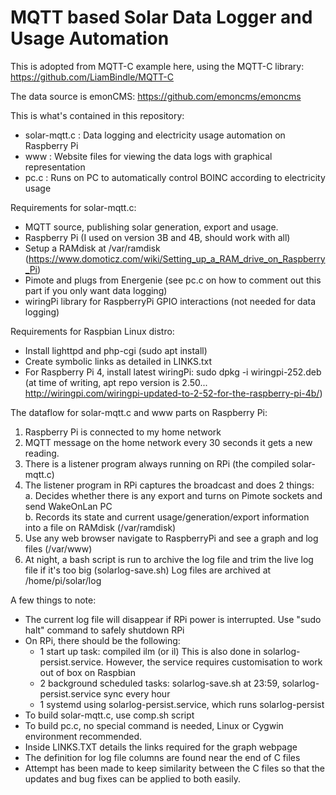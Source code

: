# MQTT based Solar Data Logger and Usage Automation 

This is adopted from MQTT-C example here, using the MQTT-C library: 
https://github.com/LiamBindle/MQTT-C

The data source is emonCMS: https://github.com/emoncms/emoncms

This is what's contained in this repository: 
- solar-mqtt.c : Data logging and electricity usage automation on Raspberry Pi 
- www : Website files for viewing the data logs with graphical representation 
- pc.c : Runs on PC to automatically control BOINC according to electricity usage 


Requirements for solar-mqtt.c: 

- MQTT source, publishing solar generation, export and usage. 
- Raspberry Pi (I used on version 3B and 4B, should work with all) 
- Setup a RAMdisk at /var/ramdisk (https://www.domoticz.com/wiki/Setting_up_a_RAM_drive_on_Raspberry_Pi) 
- Pimote and plugs from Energenie (see pc.c on how to comment out this part if you only want data logging) 
- wiringPi library for RaspberryPi GPIO interactions (not needed for data logging) 

Requirements for Raspbian Linux distro: 

- Install lighttpd and php-cgi (sudo apt install)
- Create symbolic links as detailed in LINKS.txt 
- For Raspberry Pi 4, install latest wiringPi: sudo dpkg -i wiringpi-252.deb 
(at time of writing, apt repo version is 2.50... http://wiringpi.com/wiringpi-updated-to-2-52-for-the-raspberry-pi-4b/)

The dataflow for solar-mqtt.c and www parts on Raspberry Pi: 

1. Raspberry Pi is connected to my home network 
2. MQTT message on the home network every 30 seconds it gets a new reading. 
3. There is a listener program always running on RPi (the compiled solar-mqtt.c) 
4. The listener program in RPi captures the broadcast and does 2 things:  
  a. Decides whether there is any export and turns on Pimote sockets and send WakeOnLan PC   
  b. Records its state and current usage/generation/export information into a file on RAMdisk (/var/ramdisk) 
5. Use any web browser navigate to RaspberryPi and see a graph and log files  (/var/www) 
6. At night, a bash script is run to archive the log file and trim the live log file if it's too big (solarlog-save.sh)
    Log files are archived at /home/pi/solar/log 

A few things to note: 

- The current log file will disappear if RPi power is interrupted. Use "sudo halt" command to safely shutdown RPi 
- On RPi, there should be the following:
  - 1 start up task: compiled ilm (or il)  This is also done in solarlog-persist.service. However, the service requires customisation to work out of box on Raspbian
  - 2 background scheduled tasks: solarlog-save.sh at 23:59, solarlog-persist.service sync every hour 
  - 1 systemd using solarlog-persist.service, which runs solarlog-persist 
- To build solar-mqtt.c, use comp.sh script 
- To build pc.c, no special command is needed, Linux or Cygwin environment recommended. 
- Inside LINKS.TXT details the links required for the graph webpage 
- The definition for log file columns are found near the end of C files 
- Attempt has been made to keep similarity between the C files so that the updates and bug fixes can be applied to both easily. 

